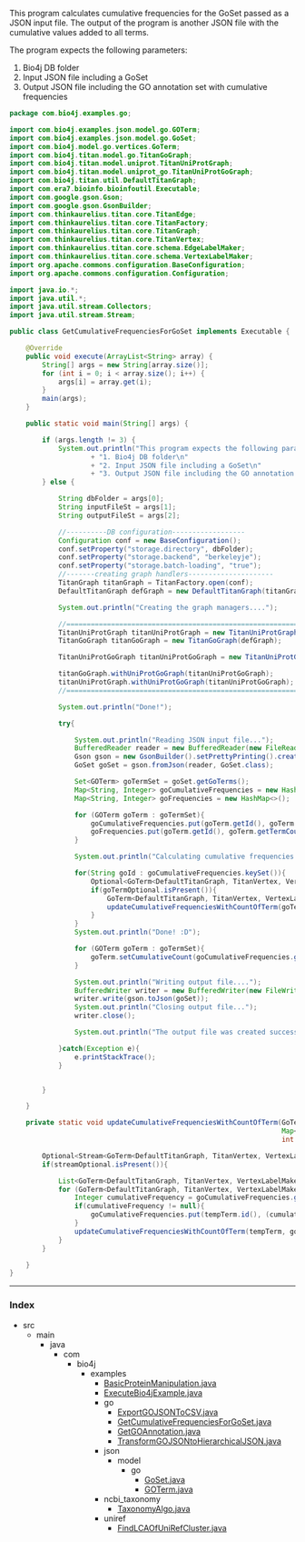 
This program calculates cumulative frequencies for the GoSet passed as a JSON input file.
The output of the program is another JSON file with the cumulative values added to all terms.

The program expects the following parameters:

1. Bio4j DB folder
2. Input JSON file including a GoSet
3. Output JSON file including the GO annotation set with cumulative frequencies



```java
package com.bio4j.examples.go;

import com.bio4j.examples.json.model.go.GOTerm;
import com.bio4j.examples.json.model.go.GoSet;
import com.bio4j.model.go.vertices.GoTerm;
import com.bio4j.titan.model.go.TitanGoGraph;
import com.bio4j.titan.model.uniprot.TitanUniProtGraph;
import com.bio4j.titan.model.uniprot_go.TitanUniProtGoGraph;
import com.bio4j.titan.util.DefaultTitanGraph;
import com.era7.bioinfo.bioinfoutil.Executable;
import com.google.gson.Gson;
import com.google.gson.GsonBuilder;
import com.thinkaurelius.titan.core.TitanEdge;
import com.thinkaurelius.titan.core.TitanFactory;
import com.thinkaurelius.titan.core.TitanGraph;
import com.thinkaurelius.titan.core.TitanVertex;
import com.thinkaurelius.titan.core.schema.EdgeLabelMaker;
import com.thinkaurelius.titan.core.schema.VertexLabelMaker;
import org.apache.commons.configuration.BaseConfiguration;
import org.apache.commons.configuration.Configuration;

import java.io.*;
import java.util.*;
import java.util.stream.Collectors;
import java.util.stream.Stream;

public class GetCumulativeFrequenciesForGoSet implements Executable {

	@Override
	public void execute(ArrayList<String> array) {
		String[] args = new String[array.size()];
		for (int i = 0; i < array.size(); i++) {
			args[i] = array.get(i);
		}
		main(args);
	}

	public static void main(String[] args) {

		if (args.length != 3) {
			System.out.println("This program expects the following parameters:\n"
					+ "1. Bio4j DB folder\n"
					+ "2. Input JSON file including a GoSet\n"
					+ "3. Output JSON file including the GO annotation set with cumulative frequencies");
		} else {

			String dbFolder = args[0];
			String inputFileSt = args[1];
			String outputFileSt = args[2];

			//----------DB configuration------------------
			Configuration conf = new BaseConfiguration();
			conf.setProperty("storage.directory", dbFolder);
			conf.setProperty("storage.backend", "berkeleyje");
			conf.setProperty("storage.batch-loading", "true");
			//-------creating graph handlers---------------------
			TitanGraph titanGraph = TitanFactory.open(conf);
			DefaultTitanGraph defGraph = new DefaultTitanGraph(titanGraph);

			System.out.println("Creating the graph managers....");

			//====================================================================================
			TitanUniProtGraph titanUniProtGraph = new TitanUniProtGraph(defGraph);
			TitanGoGraph titanGoGraph = new TitanGoGraph(defGraph);

			TitanUniProtGoGraph titanUniProtGoGraph = new TitanUniProtGoGraph(defGraph, titanUniProtGraph, titanGoGraph);

			titanGoGraph.withUniProtGoGraph(titanUniProtGoGraph);
			titanUniProtGraph.withUniProtGoGraph(titanUniProtGoGraph);
			//====================================================================================

			System.out.println("Done!");

			try{

				System.out.println("Reading JSON input file...");
				BufferedReader reader = new BufferedReader(new FileReader(new File(inputFileSt)));
				Gson gson = new GsonBuilder().setPrettyPrinting().create();
				GoSet goSet = gson.fromJson(reader, GoSet.class);

				Set<GOTerm> goTermSet = goSet.getGoTerms();
				Map<String, Integer> goCumulativeFrequencies = new HashMap<>();
				Map<String, Integer> goFrequencies = new HashMap<>();

				for (GOTerm goTerm : goTermSet){
					goCumulativeFrequencies.put(goTerm.getId(), goTerm.getTermCount());
					goFrequencies.put(goTerm.getId(), goTerm.getTermCount());
				}

				System.out.println("Calculating cumulative frequencies....");

				for(String goId : goCumulativeFrequencies.keySet()){
					Optional<GoTerm<DefaultTitanGraph, TitanVertex, VertexLabelMaker, TitanEdge, EdgeLabelMaker>> goTermOptional = titanGoGraph.goTermIdIndex().getVertex(goId);
					if(goTermOptional.isPresent()){
						GoTerm<DefaultTitanGraph, TitanVertex, VertexLabelMaker, TitanEdge, EdgeLabelMaker> goTerm = goTermOptional.get();
						updateCumulativeFrequenciesWithCountOfTerm(goTerm, goCumulativeFrequencies, goFrequencies.get(goId));
					}
				}
				System.out.println("Done! :D");

				for (GOTerm goTerm : goTermSet){
					goTerm.setCumulativeCount(goCumulativeFrequencies.get(goTerm.getId()));
				}

				System.out.println("Writing output file....");
				BufferedWriter writer = new BufferedWriter(new FileWriter(new File(outputFileSt)));
				writer.write(gson.toJson(goSet));
				System.out.println("Closing output file...");
				writer.close();

				System.out.println("The output file was created successfully!!");

			}catch(Exception e){
				e.printStackTrace();
			}


		}

	}

	private static void updateCumulativeFrequenciesWithCountOfTerm(GoTerm<DefaultTitanGraph, TitanVertex, VertexLabelMaker, TitanEdge, EdgeLabelMaker> term,
	                                                               Map<String, Integer> goCumulativeFrequencies,
	                                                               int termCount){

		Optional<Stream<GoTerm<DefaultTitanGraph, TitanVertex, VertexLabelMaker, TitanEdge, EdgeLabelMaker>>> streamOptional =  term.isA_outV();
		if(streamOptional.isPresent()){

			List<GoTerm<DefaultTitanGraph, TitanVertex, VertexLabelMaker, TitanEdge, EdgeLabelMaker>> termList = streamOptional.get().collect((Collectors.toList()));
			for (GoTerm<DefaultTitanGraph, TitanVertex, VertexLabelMaker, TitanEdge, EdgeLabelMaker> tempTerm : termList){
				Integer cumulativeFrequency = goCumulativeFrequencies.get(tempTerm.id());
				if(cumulativeFrequency != null){
					goCumulativeFrequencies.put(tempTerm.id(), (cumulativeFrequency + termCount));
				}
				updateCumulativeFrequenciesWithCountOfTerm(tempTerm, goCumulativeFrequencies, termCount);
			}
		}

	}
}

```


------

### Index

+ src
  + main
    + java
      + com
        + bio4j
          + examples
            + [BasicProteinManipulation.java][main\java\com\bio4j\examples\BasicProteinManipulation.java]
            + [ExecuteBio4jExample.java][main\java\com\bio4j\examples\ExecuteBio4jExample.java]
            + go
              + [ExportGOJSONToCSV.java][main\java\com\bio4j\examples\go\ExportGOJSONToCSV.java]
              + [GetCumulativeFrequenciesForGoSet.java][main\java\com\bio4j\examples\go\GetCumulativeFrequenciesForGoSet.java]
              + [GetGOAnnotation.java][main\java\com\bio4j\examples\go\GetGOAnnotation.java]
              + [TransformGOJSONtoHierarchicalJSON.java][main\java\com\bio4j\examples\go\TransformGOJSONtoHierarchicalJSON.java]
            + json
              + model
                + go
                  + [GoSet.java][main\java\com\bio4j\examples\json\model\go\GoSet.java]
                  + [GOTerm.java][main\java\com\bio4j\examples\json\model\go\GOTerm.java]
            + ncbi_taxonomy
              + [TaxonomyAlgo.java][main\java\com\bio4j\examples\ncbi_taxonomy\TaxonomyAlgo.java]
            + uniref
              + [FindLCAOfUniRefCluster.java][main\java\com\bio4j\examples\uniref\FindLCAOfUniRefCluster.java]

[main\java\com\bio4j\examples\BasicProteinManipulation.java]: ..\BasicProteinManipulation.java.md
[main\java\com\bio4j\examples\ExecuteBio4jExample.java]: ..\ExecuteBio4jExample.java.md
[main\java\com\bio4j\examples\go\ExportGOJSONToCSV.java]: ExportGOJSONToCSV.java.md
[main\java\com\bio4j\examples\go\GetCumulativeFrequenciesForGoSet.java]: GetCumulativeFrequenciesForGoSet.java.md
[main\java\com\bio4j\examples\go\GetGOAnnotation.java]: GetGOAnnotation.java.md
[main\java\com\bio4j\examples\go\TransformGOJSONtoHierarchicalJSON.java]: TransformGOJSONtoHierarchicalJSON.java.md
[main\java\com\bio4j\examples\json\model\go\GoSet.java]: ..\json\model\go\GoSet.java.md
[main\java\com\bio4j\examples\json\model\go\GOTerm.java]: ..\json\model\go\GOTerm.java.md
[main\java\com\bio4j\examples\ncbi_taxonomy\TaxonomyAlgo.java]: ..\ncbi_taxonomy\TaxonomyAlgo.java.md
[main\java\com\bio4j\examples\uniref\FindLCAOfUniRefCluster.java]: ..\uniref\FindLCAOfUniRefCluster.java.md